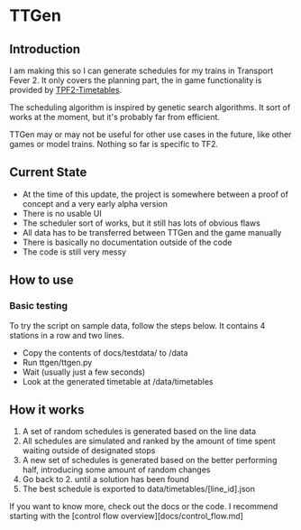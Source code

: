 # TTGen
## Introduction
I am making this so I can generate schedules for my trains in Transport Fever 2. It only covers the planning part, the in game functionality is provided by [TPF2-Timetables](https://github.com/IncredibleHannes/TPF2-Timetables).

The scheduling algorithm is inspired by genetic search algorithms. It sort of works at the moment, but it's probably far from efficient.

TTGen may or may not be useful for other use cases in the future, like other games or model trains. Nothing so far is specific to TF2. 

## Current State
 - At the time of this update, the project is somewhere between a proof of concept and a very early alpha version
 - There is no usable UI
 - The scheduler sort of works, but it still has lots of obvious flaws
 - All data has to be transferred between TTGen and the game manually
 - There is basically no documentation outside of the code
 - The code is still very messy

## How to use
### Basic testing
To try the script on sample data, follow the steps below. It contains 4 stations in a row and two lines.
 - Copy the contents of docs/testdata/ to /data
 - Run ttgen/ttgen.py
 - Wait (usually just a few seconds)
 - Look at the generated timetable at /data/timetables

## How it works
 1. A set of random schedules is generated based on the line data
 2. All schedules are simulated and ranked by the amount of time spent waiting outside of designated stops
 3. A new set of schedules is generated based on the better performing half, introducing some amount of random changes
 4. Go back to 2. until a solution has been found
 5. The best schedule is exported to data/timetables/[line_id].json

If you want to know more, check out the docs or the code. I recommend starting with the [control flow overview][docs/control_flow.md]